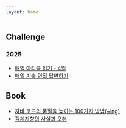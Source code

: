 ```yaml
---
layout: home
---
```


<style type="text/css" media="screen">
  h1 {
    margin: 30px 0;
    font-size: 4em;
    line-height: 1;
    letter-spacing: -1px;
  }
</style>

## Challenge
### 2025
- [매일 아티클 읽기 - 4월](https://han-chunsik.github.io/books/books/2025-04-09-daily_articles.html)
- [매일 기술 면접 답변하기](https://han-chunsik.github.io/books/books/2025-04-09-daily_interview.html)

## Book
- [자바 코드의 품질을 높이는 100가지 방법(~ing)](https://han-chunsik.github.io/books/books/2025-03-25-100_Java_Mistakes_and_How_to_Avoid_Them.html)
- [객체지향의 사실과 오해](https://han-chunsik.github.io/books/books/2025-04-02-The_Essence_of_Object-Orientation.html) 
